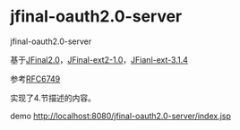 # jfinal-oauth2.0-server
jfinal-oauth2.0-server

基于[JFinal2.0](https://github.com/JFinal/JFinal)，[JFinal-ext2-1.0](https://github.com/BruceZCQ/JFinal-ext2)，[JFianl-ext-3.1.4](https://github.com/b1412/jfinal-ext)

参考[RFC6749](http://www.rfcreader.com/#rfc6749)

实现了4.节描述的内容。

demo [http://localhost:8080/jfinal-oauth2.0-server/index.jsp](http://localhost:8080/jfinal-oauth2.0-server/index.jsp)
